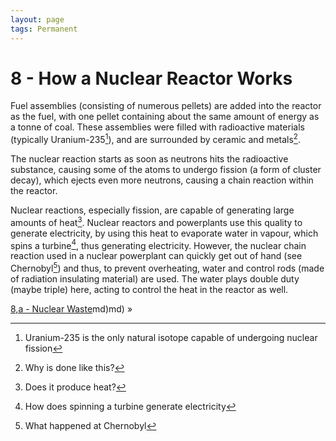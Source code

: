 ```yaml
---
layout: page
tags: Permanent 
---
```


# 8 - How a Nuclear Reactor Works 

Fuel assemblies (consisting of numerous pellets) are added into the reactor as the fuel, with one pellet containing about the same amount of energy as a tonne of coal. These assemblies were filled with radioactive materials (typically Uranium-235[^1]), and are surrounded by ceramic and metals[^2].  

The nuclear reaction starts as soon as neutrons hits the radioactive substance, causing some of the atoms to undergo fission (a form of cluster decay), which ejects even more neutrons, causing a chain reaction within the reactor.

Nuclear reactions, especially fission, are capable of generating large amounts of heat[^3]. Nuclear reactors and powerplants use this quality to generate electricity, by using this heat to evaporate water in vapour, which spins a turbine[^4], thus generating electricity. However, the nuclear chain reaction used in a nuclear powerplant can quickly get out of hand (see Chernobyl[^5]) and thus, to prevent overheating, water and control rods (made of radiation insulating material) are used. The water plays double duty (maybe triple) here, acting to control the heat in the reactor as well.

[8,a - Nuclear Waste](8,a%20-%20Nuclear%20Waste.md)md)md) »

[^1]: Uranium-235 is the only natural isotope capable of undergoing nuclear fission
[^2]: Why is done like this?
[^3]: Does it produce heat?
[^4]: How does spinning a turbine generate electricity
[^5]: What happened at Chernobyl
